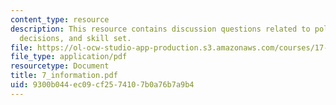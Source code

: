 ```yaml
---
content_type: resource
description: This resource contains discussion questions related to political information,
  decisions, and skill set.
file: https://ol-ocw-studio-app-production.s3.amazonaws.com/courses/17-951-special-graduate-topic-in-political-science-political-behavior-fall-2005/9300b044ec09cf2574107b0a76b7a9b4_7_information.pdf
file_type: application/pdf
resourcetype: Document
title: 7_information.pdf
uid: 9300b044-ec09-cf25-7410-7b0a76b7a9b4
---
```


